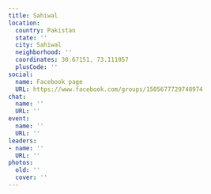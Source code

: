 ```yaml
---
title: Sahiwal
location:
  country: Pakistan
  state: ''
  city: Sahiwal
  neighborhood: ''
  coordinates: 30.67151, 73.111057
  plusCode: ''
social:
  name: Facebook page
  URL: https://www.facebook.com/groups/1505677729748974
chat:
  name: ''
  URL: ''
event:
  name: ''
  URL: ''
leaders:
- name: ''
  URL: ''
photos:
  old: ''
  cover: ''
---
```

